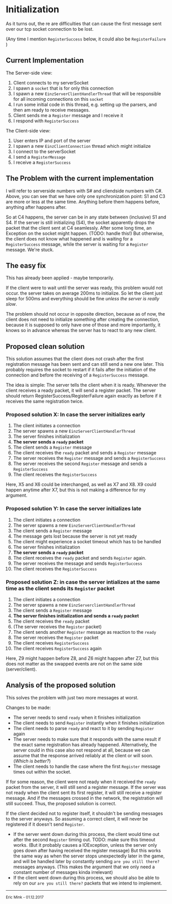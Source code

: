 # Initialization

As it turns out, the re are difficulties that can cause the first message sent over our tcp socket connection to be lost.

(Any time I mention `RegisterSuccess` below, it could also be `RegisterFailure` )

## Current Implementation

The Server-side view:

1. Client connects to my serverSocket
2. I spawn a `socket` that is for only this connection
3. I spawn a new `EinzServerClientHandlerThread` that will be responsible for all incoming connections on this `socket` 
4. I run some initial code in this thread, e.g. setting up the parsers, and then am ready to receive messages.
5. Client sends me a `Register` message and I receive it
6. I respond with `RegisterSuccess`

The Client-side view:

1. User enters IP and port of the server
2. I spawn a new `EinzClientConnection` thread which might initialize
3. I connect to the serverSocket
4. I send a `RegisterMessage` 
5. I receive a `RegisterSuccess`

## The Problem with the current implementation

I will refer to serverside numbers with S# and cliendside numbers with C#. Above, you can see that we have only one synchronization point: S1 and C3 are more or less at the same time. Anything before them happens before, anything after happens after.

So at C4 happens, the server can be in any state between (inclusive) S1 and S4. If the server is still initializing (S4), the socket apparently drops the packet that the client sent at C4 seamlessly. After some long time, an Exception on the socket might happen. (TODO: handle this!) But otherwise, the client does not know what happened and is waiting for a `RegisterSuccess` message, while the server is waiting for a `Register` message. We're stuck.



## The easy fix

This has already been applied - maybe temporarily.

If the client were to wait until the server was ready, this problem would not occur. the server takes on average 200ms to initialize. So let the client just sleep for 500ms and everything should be fine *unless the server is really slow*.

The problem should not occur in opposite direction, because as of now, the client does not need to initialize something after creating the connection, because it is supposed to only have one of those and more importantly, it knows so in advance whereas the server has to react to any new client.

## Proposed clean solution

This solution assumes that the client does not crash after the first registration message has been sent and can still send a new one later. This probably requires the socket to restart if it fails after the initiation of the connection and before the receiving of a `RegisterSuccess` message.

The idea is simple: The server tells the client when it is ready. Whenever the client receives a ready packet, it will send a register packet. The server should return RegisterSuccess/RegisterFailure again exactly as before if it receives the same registration twice.

### Proposed solution X: In case the server initializes early

1. The client initiates a connection
2. The server spawns a new `EinzServerClientHandlerThread` 
3. The server finishes initialization
4. **The server sends a `ready` packet**
5. The client sends a `Register` message
6. The client receives the `ready` packet and sends a `Register` message
7. The server receives the `Register` message and sends a `RegisterSuccess`
8. The server receives the second `Register` message and sends a `RegisterSuccess`
9. The client receives the `RegisterSuccess` 

Here, X5 and X6 could be interchanged, as well as X7 and X8. X9 could happen anytime after X7, but this is not making a difference for my argument.

### Proposed solution Y: In case the server initializes late

1. The client initiates a connection
2. The server spawns a new `EinzServerClientHandlerThread` 
3. The client sends a `Register` message
4. The message gets lost because the server is not yet ready
5. The client might experience a socket timeout which has to be handled
6. The server finishes initialization
7. **The server sends a `ready` packet**
8. The client receives the `ready` packet and sends `Register` again.
9. The server receives the message and sends `RegisterSuccess`
10. The client receives the `RegisterSuccess`

### Proposed solution Z: in case the server intializes at the same time as the client sends its `Register` packet

1. The client initiates a connection
2. The server spawns a new `EinzServerclientHandlerThread`
3. The client sends a `Register` message
4. **The server finishes initialization and sends a `ready` packet**
5. The client receives the `ready` packet
6. (The server receives the `Register` packet)
7. The client sends another `Register` message as reaction to the `ready`
8. The server receives the `Register` packet
9. The client receives `RegisterSuccess`
10. The client receives `RegisterSuccess` again

Here, Z9 might happen before Z8, and Z6 might happen after Z7, but this does not matter as the swapped events are not on the same side (server/client).

## Analysis of the proposed solution

This solves the problem with just two more messages at worst.

Changes to be made:

* The server needs to send `ready` when it finishes initialization
* The client needs to send `Register` instantly when it finishes initialization
* The client needs to parse `ready` and react to it by sending `Register` again
* The server needs to make sure that it responds with the same result if the exact same registration has already happened. Alternatively, the server could in this case also not respond at all, because we can assume that the response arrived reliably at the client or will soon. (*Which is better?*)
* The client needs to handle the case where the first `Register` message times out within the socket.

If for some reason, the client were not ready when it received the `ready` packet from the server, it will still send a register message. If the server was not ready when the client sent its first register, it will still receive a register message. And if the messages crossed in the network, the registration will still succeed. Thus, the proposed solution is correct.

If the client decided not to register itself, it shouldn't be sending messages to the server anyways. So assuming a correct client, it will never be registered if it doesn't send `Register`.

* If the server went down during this process, the client would time out after the second `Register` timing out. TODO: make sure this timeout works. (But it probably causes a IOException, unless the server only goes down after having received the register message)
  But this works the same way as when the server stops unexpectedly later in the game, and will be handled later by constantly sending `are you still there?` messages anyways.
  (This makes the argument that we only need a constant number of messages kinda irrelevant)
* If the client went down during this process, we should also be able to rely on our `are you still there?` packets that we intend to implement.

***

<sub>Eric Mink - 01.12.2017</sub>